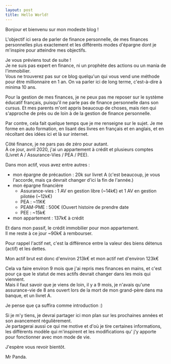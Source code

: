 ```yaml
---
layout: post
title: Hello World!
---
```


Bonjour et bienvenu sur mon modeste blog !

L'objectif ici sera de parler de finance personnelle, de mes finances personnelles plus exactement et les différents modes d'épargne dont je m'inspire pour atteindre mes objectifs.

<!--more-->

Je vous préviens tout de suite !  
Je ne suis pas expert en finance, ni un prophète des actions ou un mania de l'immobilier.  
Vous ne trouverez pas sur ce blog quelqu'un qui vous vend une méthode pour être millionnaire en 1 an. On va parler ici de long terme, c'est-à-dire à minima 10 ans.

Pour la gestion de mes finances, je ne peux pas me reposer sur le système éducatif français, puisqu'il ne parle pas de finance personnelle dans son cursus.
Et mes parents m'ont appris beaucoup de choses, mais rien qui s'approche de près ou de loin à de la gestion de finance personnelle.

Par contre, cela fait quelque temps que je me renseigne sur le sujet. Je me forme en auto formation, en lisant des livres en français et en anglais, et en récoltant des idées ici et là sur internet.

Côté finance, je ne pars pas de zéro pour autant.  
À ce jour, avril 2020, j'ai un appartement à crédit et plusieurs comptes (Livret A / Assurance-Vies / PEA / PEE).

Dans mon actif, vous avez entre autres :
- mon épargne de précaution : 20k sur livret A (c'est beaucoup, je vous l'accorde, mais ça devrait changer d'ici la fin de l'année.)
- mon épargne financière
  - Assurance-vies : 1 AV en gestion libre (~14k€) et 1 AV en gestion pilotée (~12k€)
  - PEA : ~11K€
  - PEAM-PME : 500€ (Ouvert histoire de prendre date
  - PEE : ~15k€
- mon appartement : 137k€ à crédit

Et dans mon passif, le crédit immobilier pour mon appartement.  
Il me reste à ce jour ~90k€ à rembourser.

Pour rappel l'actif net, c'est la différence entre la valeur des biens détenus (actif) et les dettes.

Mon actif brut est donc d'environ 213k€ et mon actif net d'environ 123k€

Cela va faire environ 9 mois que j'ai repris mes finances en mains, et c'est pour ça que le statut de mes actifs devrait changer dans les mois qui viennent.  
Mais il faut savoir que je viens de loin, il y a 9 mois, je n'avais qu'une assurance-vie de 8 ans ouvert lors de la mort de mon grand-père dans ma banque, et un livret A.

Je pense que ça suffira comme introduction :)

Si je m'y tiens, je devrai partager ici mon plan sur les prochaines années et son avancement régulièrement.  
Je partagerai aussi ce qui me motive et d'où je tire certaines informations, les différents modèle qui m'inspirent et les modifications qu' j'y apporte pour fonctionner avec mon mode de vie.

J'espère vous revoir bientôt.

Mr Panda.